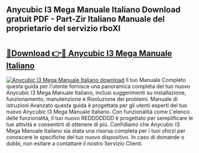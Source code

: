 ## Anycubic I3 Mega Manuale Italiano Download gratuit PDF - Part-Zir Italiano Manuale del proprietario del servizio rboXl

# <h2><a href="http://dfgvwm1.blite.top/?on=Anycubic+I3+Mega+Manuale+Italiano">🔗Download 👉🔴 Anycubic I3 Mega Manuale Italiano</a></h2>

[![Anycubic I3 Mega Manuale Italiano download](https://i.imgur.com/lujVjoI.png)](http://dfgvwm1.blite.top/?on=Anycubic+I3+Mega+Manuale+Italiano)
Il tuo Manuale Completo questa guida per l'utente fornisce una panoramica completa del tuo nuovo Anycubic I3 Mega Manuale Italiano, inclusi suggerimenti su installazione, funzionamento, manutenzione e Risoluzione dei problemi. Manuale di istruzioni Avanzato questa guida è progettata per gli utenti esperti del tuo nuovo Anycubic I3 Mega Manuale Italiano. Con funzionalità come L'elenco delle funzionalità, il tuo nuovo REDDDDDDD è progettato per semplificare le tue attività e consentirti di ottenere di più. Confidiamo che Anycubic I3 Mega Manuale Italiano sia stata una risorsa completa per i tuoi sforzi per conoscere le specifiche del tuo nuovo dispositivo. In caso di domande o dubbi, non esitare a contattare il nostro Servizio Clienti.
